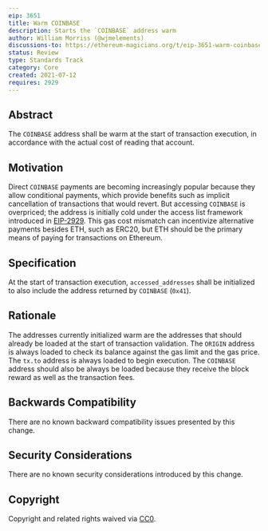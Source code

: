 ```yaml
---
eip: 3651
title: Warm COINBASE
description: Starts the `COINBASE` address warm
author: William Morriss (@wjmelements)
discussions-to: https://ethereum-magicians.org/t/eip-3651-warm-coinbase/6640
status: Review
type: Standards Track
category: Core
created: 2021-07-12
requires: 2929
---
```


## Abstract
The `COINBASE` address shall be warm at the start of transaction execution, in accordance with the actual cost of reading that account.

## Motivation
Direct `COINBASE` payments are becoming increasingly popular because they allow conditional payments, which provide benefits such as implicit cancellation of transactions that would revert.
But accessing `COINBASE` is overpriced; the address is initially cold under the access list framework introduced in [EIP-2929](./eip-2929.md).
This gas cost mismatch can incentivize alternative payments besides ETH, such as ERC20, but ETH should be the primary means of paying for transactions on Ethereum.

## Specification
At the start of transaction execution, `accessed_addresses` shall be initialized to also include the address returned by `COINBASE` (`0x41`).

## Rationale
The addresses currently initialized warm are the addresses that should already be loaded at the start of transaction validation.
The `ORIGIN` address is always loaded to check its balance against the gas limit and the gas price.
The `tx.to` address is always loaded to begin execution.
The `COINBASE` address should also be always be loaded because they receive the block reward as well as the transaction fees.

## Backwards Compatibility
There are no known backward compatibility issues presented by this change.

## Security Considerations
There are no known security considerations introduced by this change.

## Copyright
Copyright and related rights waived via [CC0](../LICENCE).

